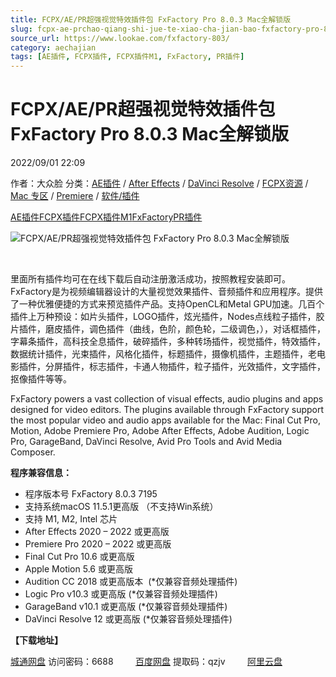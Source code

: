 ```yaml
---
title: FCPX/AE/PR超强视觉特效插件包 FxFactory Pro 8.0.3 Mac全解锁版
slug: fcpx-ae-prchao-qiang-shi-jue-te-xiao-cha-jian-bao-fxfactory-pro-8-0-3-macquan-jie-suo-ban
source_url: https://www.lookae.com/fxfactory-803/
category: aechajian
tags: [AE插件, FCPX插件, FCPX插件M1, FxFactory, PR插件]
---
```

# FCPX/AE/PR超强视觉特效插件包 FxFactory Pro 8.0.3 Mac全解锁版

2022/09/01 22:09

作者：大众脸
分类：[AE插件](https://www.lookae.com/after-effects/aechajian/) / [After Effects](https://www.lookae.com/after-effects/) / [DaVinci Resolve](https://www.lookae.com/qitarjcj/resolvezy/) / [FCPX资源](https://www.lookae.com/fcpx/) / [Mac 专区](https://www.lookae.com/mac-osx/) / [Premiere](https://www.lookae.com/qitarjcj/premierezy/) / [软件/插件](https://www.lookae.com/qitarjcj/)

[AE插件](https://www.lookae.com/tag/ae%e6%8f%92%e4%bb%b6/)[FCPX插件](https://www.lookae.com/tag/fcpx%e6%8f%92%e4%bb%b6/)[FCPX插件M1](https://www.lookae.com/tag/fcpx%e6%8f%92%e4%bb%b6m1/)[FxFactory](https://www.lookae.com/tag/fxfactory/)[PR插件](https://www.lookae.com/tag/pr%e6%8f%92%e4%bb%b6/)

![FCPX/AE/PR超强视觉特效插件包 FxFactory Pro 8.0.3 Mac全解锁版](https://www.lookae.com/wp-content/uploads/2022/07/FxFactory-8.jpg "FCPX/AE/PR超强视觉特效插件包 FxFactory Pro 8.0.3 Mac全解锁版-LookAE.com")

[﻿﻿﻿](https://cloud.video.taobao.com//play/u/705956171/p/1/e/6/t/1/369099799287.mp4)

里面所有插件均可在在线下载后自动注册激活成功，按照教程安装即可。FxFactory是为视频编辑器设计的大量视觉效果插件、音频插件和应用程序。提供了一种优雅便捷的方式来预览插件产品。支持OpenCL和Metal GPU加速。几百个插件上万种预设：如片头插件，LOGO插件，炫光插件，Nodes点线粒子插件，胶片插件，磨皮插件，调色插件（曲线，色阶，颜色轮，二级调色，），对话框插件，字幕条插件，高科技全息插件，破碎插件，多种转场插件，视觉插件，特效插件，数据统计插件，光束插件，风格化插件，标题插件，摄像机插件，主题插件，老电影插件，分屏插件，标志插件，卡通人物插件，粒子插件，光效插件，文字插件，抠像插件等等。

FxFactory powers a vast collection of visual effects, audio plugins and apps designed for video editors. The plugins available through FxFactory support the most popular video and audio apps available for the Mac: Final Cut Pro, Motion, Adobe Premiere Pro, Adobe After Effects, Adobe Audition, Logic Pro, GarageBand, DaVinci Resolve, Avid Pro Tools and Avid Media Composer.

**程序兼容信息：**

* 程序版本号 FxFactory 8.0.3 7195
* 支持系统macOS 11.5.1更高版 （不支持Win系统）
* 支持 M1, M2, Intel 芯片
* After Effects 2020 – 2022 或更高版
* Premiere Pro 2020 – 2022 或更高版
* Final Cut Pro 10.6 或更高版
* Apple Motion 5.6 或更高版
* Audition CC 2018 或更高版本  (\*仅兼容音频处理插件)
* Logic Pro v10.3 或更高版 (\*仅兼容音频处理插件)
* GarageBand v10.1 或更高版 (\*仅兼容音频处理插件)
* DaVinci Resolve 12 或更高版 (\*仅兼容音频处理插件)

**【下载地址】**

[城通网盘](https://url70.ctfile.com/f/2827370-665317464-ce616b?p=4431) 访问密码：6688         [百度网盘](https://pan.baidu.com/s/1fsU2SeN0vAeal0JCmQCSww?pwd=qzjv) 提取码：qzjv         [阿里云盘](https://www.aliyundrive.com/s/ysY3X3WFAXg)
